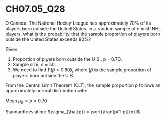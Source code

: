 # CH07.05_Q28 #

O Canada! The National Hocley Leugue has approximately 70% of its players born outside the United States. In a random sample of n = 50 NHL players, what is the probability that the sample proportion of players born outside the United States exceeds 80%?

Given: 

1. Proportion of plyers born outside the U.S., p = 0.70.
2. Sample size, n = 50.
3. We need to find P($\hat{p} > 0.80$), where ($\hat{p}$ is the sample proportion of players born outside the U.S.

From the Central Limit Theorem (CLT), the sample proportion $\hat{p}$ follows an approximately normal distribution with:

Mean $\mu_{\hat{p}} = p = 0.70$.

Standard deviation: $\sigma_{\hat{p}} = \sqrt{\frac{p(1-p)}{n}}$



